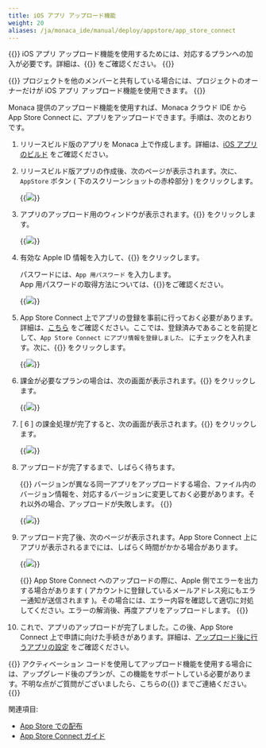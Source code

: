 ```yaml
---
title: iOS アプリ アップロード機能
weight: 20
aliases: /ja/monaca_ide/manual/deploy/appstore/app_store_connect
---
```


{{<note>}}
    iOS アプリ アップロード機能を使用するためには、対応するプランへの加入が必要です。詳細は、{{<link href="https://ja.monaca.io/pricing.html" title="こちら">}} をご確認ください。
{{</note>}}

{{<note>}}
    プロジェクトを他のメンバーと共有している場合には、プロジェクトのオーナーだけが iOS アプリ アップロード機能を使用できます。
{{</note>}}

Monaca 提供のアップロード機能を使用すれば、Monaca クラウド IDE から
App Store Connect
に、アプリをアップロードできます。手順は、次のとおりです。

1.  リリースビルド版のアプリを Monaca 上で作成します。詳細は、[iOS アプリのビルド](../../../build/ios/build_ios) をご確認ください。

2.  リリースビルド版アプリの作成後、次のページが表示されます。次に、`AppStore` ボタン ( 下のスクリーンショットの赤枠部分 ) をクリックします。

    {{<img src="/images/monaca_ide/manual/deploy/app_submission/upload.png">}}

3.  アプリのアップロード用のウィンドウが表示されます。{{<guilabel name="次へ">}} をクリックします。

    {{<img src="/images/monaca_ide/manual/deploy/app_submission/2.png">}}

4.  有効な Apple ID 情報を入力して、{{<guilabel name="次へ">}} をクリックします。

    パスワードには、`App 用パスワード` を入力します。  
    App 用パスワードの取得方法については、{{<link href="https://support.apple.com/ja-jp/HT204397" title="こちら" target="_blank">}}をご確認ください。

    {{<img src="/images/monaca_ide/manual/deploy/app_submission/3.png">}}

5.  App Store Connect 上でアプリの登録を事前に行っておく必要があります。詳細は、[こちら](../itunes_connect/#アプリの登録) をご確認ください。ここでは、登録済みであることを前提として、`App Store Connect にアプリ情報を登録しました。` にチェックを入れます。次に、{{<guilabel name="アップロード">}} をクリックします。

    {{<img src="/images/monaca_ide/manual/deploy/app_submission/4.png">}}

6.  課金が必要なプランの場合は、次の画面が表示されます。{{<guilabel name="課金する">}} をクリックします。

    {{<img src="/images/monaca_ide/manual/deploy/app_submission/7.png">}}

7.  [ 6 ] の課金処理が完了すると、次の画面が表示されます。{{<guilabel name="アップロード">}} をクリックします。

    {{<img src="/images/monaca_ide/manual/deploy/app_submission/8.png">}}

8.  アップロードが完了するまで、しばらく待ちます。

    {{<note>}}
        バージョンが異なる同一アプリをアップロードする場合、ファイル内のバージョン情報を、対応するバージョンに変更しておく必要があります。それ以外の場合、アップロードが失敗します。
    {{</note>}}

    {{<img src="/images/monaca_ide/manual/deploy/app_submission/5.png">}}

9.  アップロード完了後、次のページが表示されます。App Store Connect 上にアプリが表示されるまでには、しばらく時間がかかる場合があります。

    {{<img src="/images/monaca_ide/manual/deploy/app_submission/6.png">}}

    {{<note>}}
        App Store Connect へのアップロードの際に、Apple 側でエラーを出力する場合があります ( アカウントに登録しているメールアドレス宛にもエラー通知が送信されます )。その場合には、エラー内容を確認して適切に対処してください。エラーの解消後、再度アプリをアップロードします。
    {{</note>}}

8.  これで、アプリのアップロードが完了しました。この後、App Store Connect 上で申請に向けた手続きがあります。詳細は、[アップロード後に行うアプリの設定](../app_store_connect/#アップロード後に行うアプリの設定) をご確認ください。


{{<warning>}}
    アクティベーション コードを使用してアップロード機能を使用する場合には、アップグレード後のプランが、この機能をサポートしている必要があります。不明な点がご質問がございましたら、こちらの{{<link href="https://ja.monaca.io/service/index.html" title="お問い合わせ">}} までご連絡ください。
{{</warning>}}

関連項目:

- [App Store での配布](../)
- [App Store Connect ガイド](../app_store_connect)
